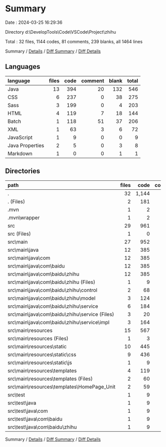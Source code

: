 # Summary

Date : 2024-03-25 16:29:36

Directory d:\\DevelopTools\\Code\\VSCode\\Project\\zhihu

Total : 32 files,  1144 codes, 81 comments, 239 blanks, all 1464 lines

Summary / [Details](details.md) / [Diff Summary](diff.md) / [Diff Details](diff-details.md)

## Languages
| language | files | code | comment | blank | total |
| :--- | ---: | ---: | ---: | ---: | ---: |
| Java | 13 | 394 | 20 | 132 | 546 |
| CSS | 6 | 237 | 0 | 38 | 275 |
| Sass | 3 | 199 | 0 | 4 | 203 |
| HTML | 4 | 119 | 7 | 18 | 144 |
| Batch | 1 | 118 | 51 | 37 | 206 |
| XML | 1 | 63 | 3 | 6 | 72 |
| JavaScript | 1 | 9 | 0 | 0 | 9 |
| Java Properties | 2 | 5 | 0 | 3 | 8 |
| Markdown | 1 | 0 | 0 | 1 | 1 |

## Directories
| path | files | code | comment | blank | total |
| :--- | ---: | ---: | ---: | ---: | ---: |
| . | 32 | 1,144 | 81 | 239 | 1,464 |
| . (Files) | 2 | 181 | 54 | 43 | 278 |
| .mvn | 1 | 2 | 0 | 1 | 3 |
| .mvn\\wrapper | 1 | 2 | 0 | 1 | 3 |
| src | 29 | 961 | 27 | 195 | 1,183 |
| src (Files) | 1 | 0 | 0 | 1 | 1 |
| src\\main | 27 | 952 | 27 | 189 | 1,168 |
| src\\main\\java | 12 | 385 | 20 | 127 | 532 |
| src\\main\\java\\com | 12 | 385 | 20 | 127 | 532 |
| src\\main\\java\\com\\baidu | 12 | 385 | 20 | 127 | 532 |
| src\\main\\java\\com\\baidu\\zhihu | 12 | 385 | 20 | 127 | 532 |
| src\\main\\java\\com\\baidu\\zhihu (Files) | 1 | 9 | 0 | 5 | 14 |
| src\\main\\java\\com\\baidu\\zhihu\\control | 2 | 68 | 0 | 19 | 87 |
| src\\main\\java\\com\\baidu\\zhihu\\model | 3 | 124 | 5 | 47 | 176 |
| src\\main\\java\\com\\baidu\\zhihu\\service | 6 | 184 | 15 | 56 | 255 |
| src\\main\\java\\com\\baidu\\zhihu\\service (Files) | 3 | 20 | 10 | 21 | 51 |
| src\\main\\java\\com\\baidu\\zhihu\\service\\impl | 3 | 164 | 5 | 35 | 204 |
| src\\main\\resources | 15 | 567 | 7 | 62 | 636 |
| src\\main\\resources (Files) | 1 | 3 | 0 | 2 | 5 |
| src\\main\\resources\\static | 10 | 445 | 0 | 42 | 487 |
| src\\main\\resources\\static\\css | 9 | 436 | 0 | 42 | 478 |
| src\\main\\resources\\static\\js | 1 | 9 | 0 | 0 | 9 |
| src\\main\\resources\\templates | 4 | 119 | 7 | 18 | 144 |
| src\\main\\resources\\templates (Files) | 2 | 60 | 7 | 14 | 81 |
| src\\main\\resources\\templates\\HomePage_Unit | 2 | 59 | 0 | 4 | 63 |
| src\\test | 1 | 9 | 0 | 5 | 14 |
| src\\test\\java | 1 | 9 | 0 | 5 | 14 |
| src\\test\\java\\com | 1 | 9 | 0 | 5 | 14 |
| src\\test\\java\\com\\baidu | 1 | 9 | 0 | 5 | 14 |
| src\\test\\java\\com\\baidu\\zhihu | 1 | 9 | 0 | 5 | 14 |

Summary / [Details](details.md) / [Diff Summary](diff.md) / [Diff Details](diff-details.md)